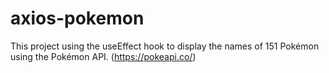 # axios-pokemon
This project using the useEffect hook to display the names of 151 Pokémon using the Pokémon API. (https://pokeapi.co/)

